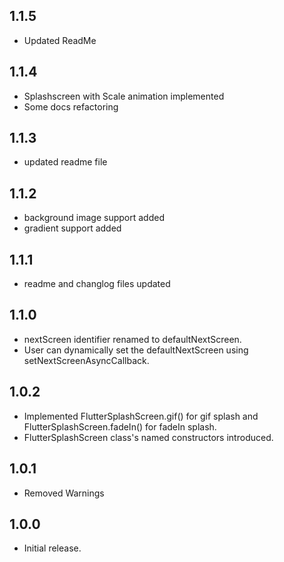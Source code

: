 ## 1.1.5

- Updated ReadMe

## 1.1.4

- Splashscreen with Scale animation implemented
- Some docs refactoring

## 1.1.3

- updated readme file

## 1.1.2

- background image support added
- gradient support added

## 1.1.1

- readme and changlog files updated

## 1.1.0

- nextScreen identifier renamed to defaultNextScreen.
- User can dynamically set the defaultNextScreen using setNextScreenAsyncCallback.

## 1.0.2

- Implemented FlutterSplashScreen.gif() for gif splash and FlutterSplashScreen.fadeIn() for fadeIn splash.
- FlutterSplashScreen class's named constructors introduced.

## 1.0.1

- Removed Warnings

## 1.0.0

- Initial release.
